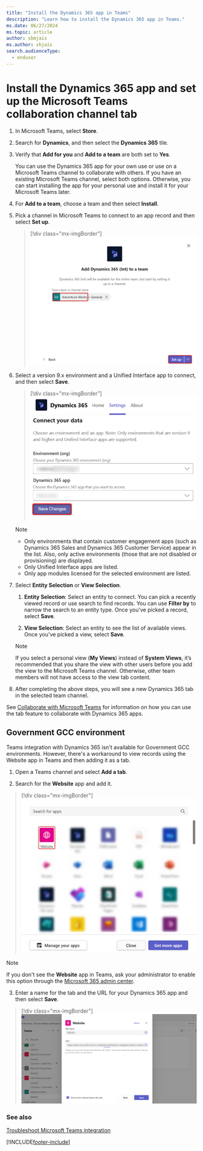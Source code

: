 ```yaml
---
title: "Install the Dynamics 365 app in Teams"
description: "Learn how to install the Dynamics 365 app in Teams."
ms.date: 06/27/2024
ms.topic: article
author: sbmjais
ms.author: shjais
search.audienceType: 
  - enduser
---
```


# Install the Dynamics 365 app and set up the Microsoft Teams collaboration channel tab

1. In Microsoft Teams, select **Store**.

2. Search for **Dynamics**, and then select the **Dynamics 365** tile.

   

3. Verify that **Add for you** and **Add to a team** are both set to **Yes**.

   You can use the Dynamics 365 app for your own use or use on a Microsoft Teams channel to collaborate with others. If you have an existing Microsoft Teams channel, select both options. Otherwise, you can start installing the app for your personal use and install it for your Microsoft Teams later.

4. For **Add to a team**, choose a team and then select **Install**.

5. Pick a channel in Microsoft Teams to connect to an app record and then select **Set up**.

   > [!div class="mx-imgBorder"] 
   > ![Add to team.](media/teams-store-install-add-team75.png "Add to team")

6. Select a version 9.x environment and a Unified Interface app to connect, and then select **Save**.

   > [!div class="mx-imgBorder"] 
   > ![Select environment and app module.](media/teams-fre-org-app.png "Select environment and app module")

   > [!NOTE]
   > - Only environments that contain customer engagement apps (such as Dynamics 365 Sales and Dynamics 365 Customer Service) appear in the list. Also, only active environments (those that are not disabled or provisioning) are displayed. 
   > - Only Unified Interface apps are listed.
   > - Only app modules licensed for the selected environment are listed. 

7. Select **Entity Selection** or **View Selection**.

    1. **Entity Selection**: Select an entity to connect. You can pick a recently viewed record or use search to find records. You can use **Filter by** to narrow the search to an entity type. Once you've picked a record, select **Save**.

    2. **View Selection**: Select an entity to see the list of available views. Once you've picked a view, select **Save**.
   
      > [!NOTE]
   > If you select a personal view (**My Views**) instead of **System Views**, it’s recommended that you share the view with other users before you add the view to the Microsoft Teams channel. Otherwise, other team members will not have access to the view tab content.

8. After completing the above steps, you will see a new Dynamics 365 tab in the selected team channel. 
 
See [Collaborate with Microsoft Teams](teams-collaboration.md#have-a-conversation) for information on how you can use the tab feature to collaborate with Dynamics 365 apps.

<a name="bkmk_setup_dynamics365_bot"></a>

## Government GCC environment 

Teams integration with Dynamics 365 isn't available for Government GCC environments. However, there's a workaround to view records using the Website app in Teams and then adding it as a tab.

1. Open a Teams channel and select **Add a tab**.

2. Search for the **Website** app and add it.

  > [!div class="mx-imgBorder"] 
  > ![Add the Website app.](media/add-website.png "Add the Website app")
  
> [!NOTE]
> If you don't see the **Website** app in Teams, ask your administrator to enable this option through the [Microsoft 365 admin center](/microsoft-365/admin/admin-overview/about-the-admin-center).

3. Enter a name for the tab and the URL for your Dynamics 365 app and then select **Save**.

  > [!div class="mx-imgBorder"] 
  > ![Enter name and url for the tab.](media/add-webiste-2.png "Add the Website app")


### See also  
 [Troubleshoot Microsoft Teams integration](teams-troubleshoot.md)



[!INCLUDE[footer-include](../includes/footer-banner.md)]
